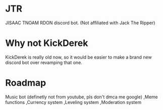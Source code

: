# JTR
JISAAC TNOAM RDON discord bot. (Not affiliated with Jack The Ripper)

# Why not KickDerek
KickDerek is really old now, so it would be easier to make a brand new discord bot over revamping that one.

# Roadmap
Music bot (definetly not from youtube, pls don't dmca me google)
 ,Meme functions
 ,Currency system
 ,Leveling system
 ,Moderation system
